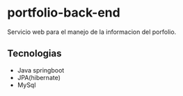 # portfolio-back-end
Servicio web para el manejo de la informacion del porfolio.

## Tecnologias
- Java springboot
- JPA(hibernate)
- MySql
